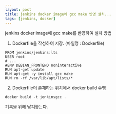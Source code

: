 ```yaml
---
layout: post
title: jenkins docker image에 gcc make 반영 설치...
tags: [jenkins, docker] 
---
```




jenkins docker image에 gcc make를 반영하여 설치 방법

1. Dockerfile을 작성하여 저장. (파일명 : Dockerfile)

```
FROM jenkins/jenkins:lts
USER root
# ...
#ENV DEBIAN_FRONTEND noninteractive
RUN apt-get update
RUN apt-get -y install gcc make
RUN rm -rf /var/lib/apt/lists/*
```

2. Dockerfile이 존재하는 위치에서 docker build 수행

```
docker build -t jenkinsgcc .
```



기록을 위해 남겨놓는다. 

